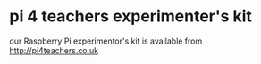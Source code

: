 # pi 4 teachers experimenter's kit

our Raspberry Pi experimentor's kit is available from http://pi4teachers.co.uk
